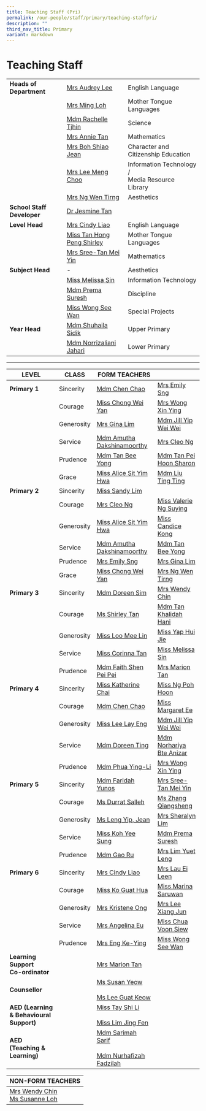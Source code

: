 ```yaml
---
title: Teaching Staff (Pri)
permalink: /our-people/staff/primary/teaching-staffpri/
description: ""
third_nav_title: Primary
variant: markdown
---
```

# **Teaching Staff**

| 	| 	|  	|
|---	|---	|---	|
| **Heads of Department** | [Mrs Audrey Lee](mailto:lim_ya_qi@moe.edu.sg) | English Language |
|  	| [Mrs Ming Loh](mailto:ming_loh@moe.edu.sg) 	| Mother Tongue Languages 	|
|  	| [Mdm Rachelle Tjhin](mailto:rachelle_tjhin_hui_ying@moe.edu.sg) 	| Science 	|
|  	| [Mrs Annie Tan](mailto:tan_kim_neo_annie@moe.edu.sg) 	| Mathematics 	|
|  	| [Mrs Boh Shiao Jean](mailto:lee_shiao_jean@moe.edu.sg) 	| Character and Citizenship Education 	|
|  	| [Mrs Lee Meng Choo](mailto:lim_meng_choo_a@moe.edu.sg) 	| Information Technology /<br>Media Resource Library 	|
|  	| [Mrs Ng Wen Tirng](mailto:yang_wen_tirng@moe.edu.sg)	| Aesthetics 	|
| **School Staff Developer** 	| [Dr Jesmine Tan](mailto:jesmine_tan@moe.edu.sg) 	|  	|
| **Level Head** 	| [Mrs Cindy Liao](mailto:woon_li_rong_cindy@moe.edu.sg) 	| English Language 	|
|  	| [Miss Tan Hong Peng Shirley](mailto:tan_hong_peng_shirley@moe.edu.sg) 	| Mother Tongue Languages 	|
|  	| [Mrs Sree-Tan Mei Yin](tan_mei_yin_a@moe.edu.sg) 	| Mathematics 	|
| **Subject Head** 	| - 	| Aesthetics 	|
|  	| [Miss Melissa Sin](mailto:sin_yue_ting_melissa@moe.edu.sg) 	| Information Technology 	|
|  	| [Mdm Prema Suresh](mailto:prema_suresh@moe.edu.sg) 	| Discipline 	|
|  	| [Miss Wong See Wan](mailto:wong_see_wan@moe.edu.sg) 	| Special Projects 	|
| **Year Head** 	|  [Mdm Shuhaila Sidik](mailto:shuhaila_sidik@moe.edu.sg)	| Upper Primary 	|
|  	| [Mdm Norrizaliani Jahari](mailto:norrizaliani_jahari@moe.edu.sg) 	| Lower Primary 	|

-----------------------------------------------------------------------




| **LEVEL** 	| CLASS 	| FORM TEACHERS 	|  	|
|---	|---	|---	|---	|
| **Primary 1** 	| Sincerity 	| [Mdm Chen Chao](mailto:chen_chao_a@moe.edu.sg) 	| [Mrs Emily Sng](mailto:Chua_Xing_Ting_Emily@moe.edu.sg) 	|
|  	| Courage 	| [Miss Chong Wei Yan](mailto:chong_wei_yan@moe.edu.sg) 	| [Mrs Wong Xin Ying](mailto:ho_xin_ying@moe.edu.sg) 	|
|  	| Generosity 	| [Mrs Gina Lim](mailto:poon_yoke_chee@moe.edu.sg) 	| [Mdm Jill Yip Wei Wei](mailto:yip_wei_wei@moe.edu.sg) 	|
|  	| Service 	| [Mdm Amutha Dakshinamoorthy](mailto:amutha_dakshinamoorthy@moe.edu.sg) 	| [Mrs Cleo Ng](mailto:wong_yuin_ping_cleo@moe.edu.sg) 	|
|  	| Prudence 	| [Mdm Tan Bee Yong](mailto:tan_bee_yong@moe.edu.sg) 	| [Mdm Tan Pei Hoon Sharon](mailto:tan_pei_hoon_sharon@moe.edu.sg)	|
|  	| Grace 	| [Miss Alice Sit Yim Hwa](mailto:sit_yim_hwa@moe.edu.sg) 	| [Mdm Liu Ting Ting](mailto:liu_ting_ting@moe.edu.sg) 	|
| **Primary 2** 	| Sincerity 	| [Miss Sandy Lim](mailto:lim_xue_li_sandy@moe.edu.sg) 	|  	|
|  	| Courage 	| [Mrs Cleo Ng](mailto:wong_yuin_ping_cleo@moe.edu.sg) 	| [Miss Valerie Ng Suying](mailto:valerie_ng_suying@moe.edu.sg) 	|
|  	| Generosity 	| [Miss Alice Sit Yim Hwa](mailto:sit_yim_hwa@moe.edu.sg) 	| [Miss Candice Kong](mailto:kong_kaijun_candice@moe.edu.sg) 	|
|  	| Service 	| [Mdm Amutha Dakshinamoorthy](mailto:amutha_dakshinamoorthy@moe.edu.sg) 	| [Mdm Tan Bee Yong](mailto:tan_bee_yong@moe.edu.sg) 	|
|  	| Prudence 	| [Mrs Emily Sng](mailto:Chua_Xing_Ting_Emily@moe.edu.sg) 	| [Mrs Gina Lim](mailto:poon_yoke_chee@moe.edu.sg) 	|
|  	| Grace 	| [Miss Chong Wei Yan](mailto:chong_wei_yan@moe.edu.sg) 	| [Mrs Ng Wen Tirng](mailto:yang_wen_tirng@moe.edu.sg) 	|
| **Primary 3** 	| Sincerity 	| [Mdm Doreen Sim](mailto:sim_ling_yim@moe.edu.sg) 	| [Mrs Wendy Chin](mailto:quek_siew_cheng@moe.edu.sg) 	|
|  	| Courage 	| [Ms Shirley Tan](mailto:tan_hong_peng_shirley@moe.edu.sg) 	| [Mdm Tan Khalidah Hani](mailto:tan_khalidah_hani@moe.edu.sg) 	|
|  	| Generosity 	| [Miss Loo Mee Lin](mailto:loo_mee_lin@moe.edu.sg) 	| [Miss Yap Hui Jie](mailto:yap_hui_jie@moe.edu.sg) 	|
|  	| Service 	| [Miss Corinna Tan](mailto:tan_cailing_corinna@moe.edu.sg) 	| [Miss Melissa Sin](mailto:sin_yue_ting_melissa@moe.edu.sg) 	|
|  	| Prudence 	| [Mdm Faith Shen Pei Pei](mailto:faith_shen_pei_pei@moe.edu.sg) 	| [Mrs Marion Tan](mailto:marion_winings@moe.edu.sg) 	|
| **Primary 4** 	| Sincerity 	| [Miss Katherine Chai](mailto:katherine_chai_kui_yi@moe.edu.sg) 	| [Miss Ng Poh Hoon](mailto:ng_poh_hoon@moe.edu.sg) 	|
|  	| Courage 	| [Mdm Chen Chao](mailto:chen_chao_a@moe.edu.sg) 	| [Miss Margaret Ee](mailto:ee_swee_keow_margaret@moe.edu.sg) 	|
|  	| Generosity 	| [Miss Lee Lay Eng](mailto:lee_lay_eng_a@moe.edu.sg) 	| [Mdm Jill Yip Wei Wei](mailto:yip_wei_wei@moe.edu.sg) 	|
|  	| Service 	| [Mdm Doreen Ting](mailto:ting_sye_ying_doreen@moe.edu.sg) 	| [Mdm Norhariya Bte Anizar](mailto:norhariya_anizar@moe.edu.sg) 	|
|  	| Prudence 	| [Mdm Phua Ying-Li](mailto:phua_ying-li@moe.edu.sg) 	| [Mrs Wong Xin Ying](mailto:ho_xin_ying@moe.edu.sg) 	|
| **Primary 5** 	| Sincerity 	| [Mdm Faridah Yunos](mailto:faridah_yunos@moe.edu.sg) 	| [Mrs Sree-Tan Mei Yin](mailto:tan_mei_yin_a@moe.edu.sg) 	|
|  	| Courage 	| [Ms Durrat Salleh](mailto:durrat_salleh@moe.edu.sg) 	| [Ms Zhang Qiangsheng](mailto:zhang_qiangsheng@moe.edu.sg) 	|
|  	| Generosity 	| [Ms Leng Yip, Jean](mailto:leng_yip_jean@moe.edu.sg) 	| [Mrs Sheralyn Lim](mailto:koo_lu-ming_sheralyn@moe.edu.sg) 	|
|  	| Service 	| [Miss Koh Yee Sung](mailto:koh_yee_sung@moe.edu.sg) 	| [Mdm Prema Suresh](mailto:prema_prabhakaran@moe.edu.sg) 	|
|  	| Prudence 	| [Mdm Gao Ru](mailto:gao_ru@moe.edu.sg) 	| [Mrs Lim Yuet Leng](mailto:toh_yuet_leng@moe.edu.sg) 	|
| **Primary 6** 	| Sincerity 	| [Mrs Cindy Liao](mailto:woon_li_rong_cindy@moe.edu.sg) 	| [Mrs Lau Ei Leen](mailto:tay_ei_leen@moe.edu.sg) 	|
|  	| Courage 	| [Miss Ko Guat Hua](mailto:ko_guat_hua@moe.edu.sg) 	| [Miss Marina Saruwan](mailto:marina_saruwan@moe.edu.sg) 	|
|  	| Generosity 	| [Mrs Kristene Ong](mailto:kristene_chan_yan_jun@moe.edu.sg) 	| [Mrs Lee Xiang Jun](mailto:heng_xiang_jun@moe.edu.sg) 	|
|  	| Service 	| [Mrs Angelina Eu](mailto:low_shu_ling_angelina@moe.edu.sg) 	| [Miss Chua Voon Siew](mailto:chua_voon_siew@moe.edu.sg) 	|
|  	| Prudence 	| [Mrs Eng Ke-Ying](mailto:chua_ke_ying@moe.edu.sg) 	| [Miss Wong See Wan](mailto:wong_see_wan@moe.edu.sg) 	|
| **Learning Support<br>Co-ordinator** 	|  	| [Mrs Marion Tan](mailto:marion_winings@moe.edu.sg) 	|  	|
| **Counsellor** 	|  	| [Ms Susan Yeow](mailto:yeow_mei_mei_susan@moe.edu.sg)<br><br>[Ms Lee Guat Keow](mailto:lee_guat_keow@moe.edu.sg) 	|  	|
| **AED (Learning &amp; Behavioural Support)** 	|  	| [Miss Tay Shi Li](mailto:tay_shi_li@moe.edu.sg)<br><br>[Miss Lim Jing Fen](mailto:lim_jing_fen@moe.edu.sg) 	|  	|
| **AED (Teaching &amp; Learning)** 	|  	| [Mdm Sarimah Sarif](mailto:sarimah_sarif@moe.edu.sg)<br><br>[Mdm Nurhafizah Fadzilah](mailto:nurhafizah_haris_fadzilah@moe.edu.sg) 	|  	|


| NON-FORM TEACHERS 	|
|---	|
| [Mrs Wendy Chin](mailto:quek_siew_cheng@moe.edu.sg)<br>[Ms Susanne Loh](mailto:hee_seok_lan@moe.edu.sg) 	|